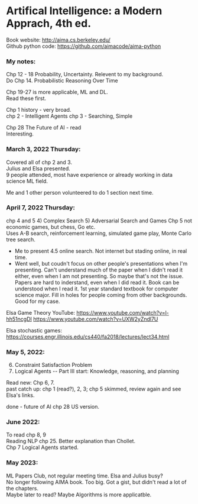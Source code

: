 # Artifical Intelligence: a Modern Apprach, 4th ed.  

Book website: http://aima.cs.berkeley.edu/  
Github python code: https://github.com/aimacode/aima-python  

### My notes: 

Chp 12 - 18 Probability, Uncertainty.  Relevent to my background.  
Do Chp 14. Probabilistic Reasoning Over Time 

Chp 19-27 is more applicable, ML and DL.  
Read these first.  

Chp 1 history - very broad.  
chp 2 - Intelligent Agents
chp 3 - Searching, Simple

Chp 28 The Future of AI - read  
Interesting. 

### March 3, 2022 Thursday:  
Covered all of chp 2 and 3.  
Julius and Elsa presented.  
9 people attended, most have experience or already working in data science ML field.  

Me and 1 other person volunteered to do 1 section next time.  

### April 7, 2022 Thursday:  
chp 4 and 5
4) Complex Search
5) Adversarial Search and Games
Chp 5 not economic games, but chess, Go etc.  
Uses A-B search, reinforcement learning, simulated game play, Monte Carlo tree search.  

 * Me to present 4.5 online search. Not internet but stading online, in real time. 
 * Went well, but coudn't focus on other people's presentations when I'm presenting.  Can't understand much of the paper when I didn't read it either, even when I am not presenting. So maybe that's not the issue.  Papers are hard to inderstand, even when I did read it.  Book can be understood when I read it.  1st year standard textbook for computer science major.  Fill in holes for people coming from other backgrounds.  Good for my case.   

Elsa Game Theory YouTube: https://www.youtube.com/watch?v=l-hh51ncgDI
https://www.youtube.com/watch?v=UXW2yZndl7U
 
Elsa stochastic games: 
https://courses.engr.illinois.edu/cs440/fa2018/lectures/lect34.html

### May 5, 2022:  
6) Constraint Satisfaction Problem  
7) Logical Agents -- Part III start: Knowledge, reasoning, and planning  

Read new: Chp 6, 7.  
past catch up: chp 1 (read?), 2, 3; 
chp 5 skimmed, review again and see Elsa's links.  

done - future of AI chp 28 US version.  

### June 2022:  
To read chp 8, 9  
Reading NLP chp 25.  Better explanation than Chollet.  
Chp 7 Logical Agents started.  

### May 2023:  
ML Papers Club, not regular meeting time. Elsa and Julius busy?  
No longer following AIMA book.  Too big. Got a gist, but didn't read a lot of the chapters.  
Maybe later to read? Maybe Algorithms is more applicatble.  

